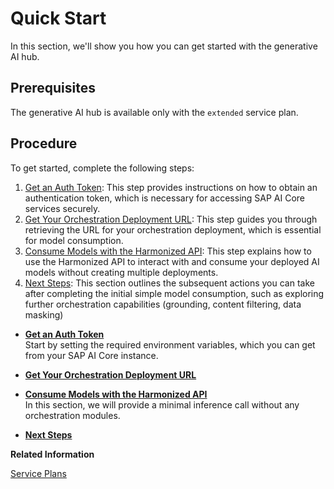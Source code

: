<!-- loioef03b580fd5c4bc3ac60843303df1322 -->

# Quick Start

In this section, we'll show you how you can get started with the generative AI hub.



## Prerequisites

The generative AI hub is available only with the `extended` service plan.



<a name="loioef03b580fd5c4bc3ac60843303df1322__section_nvr_kmk_w2c"/>

## Procedure

To get started, complete the following steps:

1.  [Get an Auth Token](get-an-auth-token-0808d42.md): This step provides instructions on how to obtain an authentication token, which is necessary for accessing SAP AI Core services securely.
2.  [Get Your Orchestration Deployment URL](get-your-orchestration-deployment-url-ec7c703.md): This step guides you through retrieving the URL for your orchestration deployment, which is essential for model consumption.
3.  [Consume Models with the Harmonized API](consume-models-with-the-harmonized-api-2392d9a.md): This step explains how to use the Harmonized API to interact with and consume your deployed AI models without creating multiple deployments.
4.  [Next Steps](next-steps-6106eed.md): This section outlines the subsequent actions you can take after completing the initial simple model consumption, such as exploring further orchestration capabilities \(grounding, content filtering, data masking\)

-   **[Get an Auth Token](get-an-auth-token-0808d42.md "Start by setting the required environment variables, which you can get from your SAP AI Core instance.")**  
Start by setting the required environment variables, which you can get from your SAP AI Core instance.
-   **[Get Your Orchestration Deployment URL](get-your-orchestration-deployment-url-ec7c703.md "")**  

-   **[Consume Models with the Harmonized API](consume-models-with-the-harmonized-api-2392d9a.md "In this section, we will provide a minimal inference call without any orchestration
		modules.")**  
In this section, we will provide a minimal inference call without any orchestration modules.
-   **[Next Steps](next-steps-6106eed.md "")**  


**Related Information**  


[Service Plans](service-plans-c7244c6.md "The SAP AI Core service plan you choose determines pricing, conditions of use, resources, available services, and hosts.")

